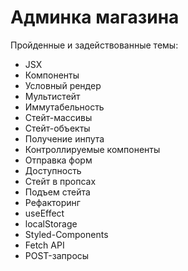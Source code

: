 # Админка магазина

Пройденные и задействованные темы:
- JSX
- Компоненты
- Условный рендер
- Мультистейт
- Иммутабельность
- Стейт-массивы
- Стейт-объекты
- Получение инпута
- Контроллируемые компоненты
- Отправка форм
- Доступность
- Стейт в пропсах
- Подъем стейта
- Рефакторинг
- useEffect
- localStorage
- Styled-Components
- Fetch API
- POST-запросы